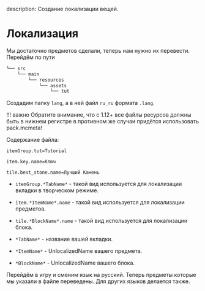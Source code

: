description: Создание локализации вещей.

# Локализация

Мы достаточно предметов сделали, теперь нам нужно их перевести. Перейдём по пути
```md
└── src    
    └── main
        └── resources
            └── assets
                └── tut
```

Создадим папку `lang`, а в ней файл `ru_ru` формата `.lang`.

!!! важно
    Обратите внимание, что с 1.12+ все файлы ресурсов должны быть в нижнем регистре в противном же случаи придётся использовать pack.mcmeta!

Содержание файла:
```text
itemGroup.tut=Tutorial

item.key.name=Ключ

tile.best_stone.name=Лучший Камень
```

* `itemGroup.*TabName*` - такой вид используется для локализации вкладки в творческом режиме.
* `item.*ItemName*.name` - такой вид используется для локализации предметов.
* `tile.*BlockName*.name` - такой вид используется для локализации блока.

* `*TabName*` - название вашей вкладки.
* `*ItemName*` - UnlocalizedName вашего предмета.
* `*BlockName*` - UnlocalizedName вашего блока.

Перейдём в игру и сменим язык на русский. Теперь предметы которые мы указали в файле переведены. Для других языков делается также.